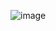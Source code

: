 ![image](https://github.com/avinash201199/Login-Signup-templates/assets/61057666/620eb06f-0cf9-4c2e-92bf-5d6f38455d2c)


